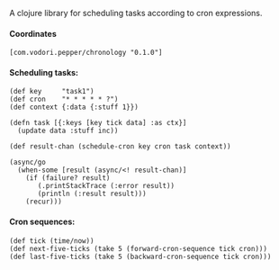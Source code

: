A clojure library for scheduling tasks according to cron expressions.

#### Coordinates

```edn 
[com.vodori.pepper/chronology "0.1.0"]
```


#### Scheduling tasks:

```edn
(def key     "task1")
(def cron    "* * * * * ?")
(def context {:data {:stuff 1}})

(defn task [{:keys [key tick data] :as ctx}]
  (update data :stuff inc))

(def result-chan (schedule-cron key cron task context))

(async/go 
  (when-some [result (async/<! result-chan)]
    (if (failure? result) 
       (.printStackTrace (:error result))
       (println (:result result))) 
    (recur)))
```


#### Cron sequences:

```edn
(def tick (time/now))
(def next-five-ticks (take 5 (forward-cron-sequence tick cron)))
(def last-five-ticks (take 5 (backward-cron-sequence tick cron)))
```



